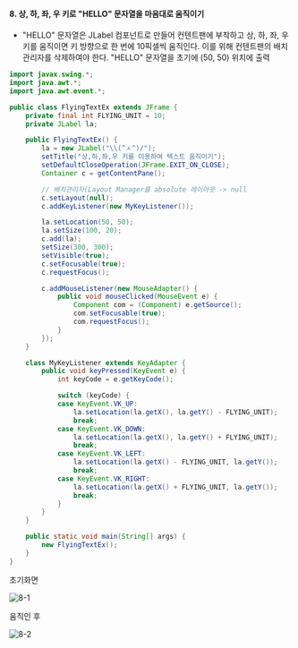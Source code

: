 #### 8. 상, 하, 좌, 우 키로 "HELLO" 문자열을 마음대로 움직이기
- "HELLO" 문자열은 JLabel 컴포넌트로 만들어 컨텐트팬에 부착하고 상, 하, 좌, 우 키를 움직이면 키 방향으로 한 번에 10픽셀씩 움직인다. 이를 위해 컨텐트팬의 배치관리자를 삭제하여야 한다. "HELLO" 문자열을 초기에 (50, 50) 위치에 출력

```java
import javax.swing.*;
import java.awt.*;
import java.awt.event.*;

public class FlyingTextEx extends JFrame {
	private final int FLYING_UNIT = 10;
	private JLabel la;

	public FlyingTextEx() {
		la = new JLabel("\\(^ㅅ^)/");
		setTitle("상,하,좌,우 키를 이용하여 텍스트 움직이기");
		setDefaultCloseOperation(JFrame.EXIT_ON_CLOSE);
		Container c = getContentPane();

		// 배치관리자(Layout Manager를 absolute 레이아웃 -> null
		c.setLayout(null);
		c.addKeyListener(new MyKeyListener());

		la.setLocation(50, 50);
		la.setSize(100, 20);
		c.add(la);
		setSize(300, 300);
		setVisible(true);
		c.setFocusable(true);
		c.requestFocus();

		c.addMouseListener(new MouseAdapter() {
			public void mouseClicked(MouseEvent e) {
				Component com = (Component) e.getSource();
				com.setFocusable(true);
				com.requestFocus();
			}
		});
	}

	class MyKeyListener extends KeyAdapter {
		public void keyPressed(KeyEvent e) {
			int keyCode = e.getKeyCode();

			switch (keyCode) {
			case KeyEvent.VK_UP:
				la.setLocation(la.getX(), la.getY() - FLYING_UNIT);
				break;
			case KeyEvent.VK_DOWN:
				la.setLocation(la.getX(), la.getY() + FLYING_UNIT);
				break;
			case KeyEvent.VK_LEFT:
				la.setLocation(la.getX() - FLYING_UNIT, la.getY());
				break;
			case KeyEvent.VK_RIGHT:
				la.setLocation(la.getX() + FLYING_UNIT, la.getY());
				break;
			}
		}
	}

	public static void main(String[] args) {
		new FlyingTextEx();
	}
}
```
초기화면

![8-1](https://user-images.githubusercontent.com/66901172/92073574-fb292b00-edee-11ea-8d1b-546024498319.PNG)

움직인 후

![8-2](https://user-images.githubusercontent.com/66901172/92073575-fb292b00-edee-11ea-920d-ce28420cc443.PNG)
